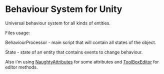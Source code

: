 # Behaviour System for Unity
Universal behaviour system for all kinds of entities.

Files usage:

BehaviourProcessor - main script that will contain all states of the object.

State - state of an entity that contains events to change behaviour.

Also i'm using [NaughtyAttributes](https://github.com/dbrizov/NaughtyAttributes) for some attributes and [ToolBoxEditor](https://github.com/IntoTheDev/ToolBox/blob/master/ToolBoxEditor.cs) for editor methods.





